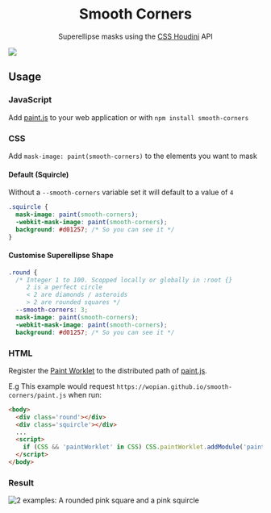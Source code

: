 <h1 align=center>Smooth Corners</h1>

<p align=center>Superellipse masks using the <a href='https://developer.mozilla.org/en-US/docs/Web/Houdini'>CSS Houdini</a> API</p>

![](https://repository-images.githubusercontent.com/283091953/46814880-d08f-11ea-8933-05a3818dc9b7)

## Usage

### JavaScript

Add [paint.js] to your web application or with `npm install smooth-corners`

### CSS

Add `mask-image: paint(smooth-corners)` to the elements you want to mask

#### Default (Squircle)

Without a `--smooth-corners` variable set it will default to a value of `4`

```css
.squircle {
  mask-image: paint(smooth-corners);
  -webkit-mask-image: paint(smooth-corners);
  background: #d01257; /* So you can see it */
}
```

#### Customise Superellipse Shape

```css
.round {
  /* Integer 1 to 100. Scopped locally or globally in :root {}
     2 is a perfect circle
     < 2 are diamonds / asteroids
     > 2 are rounded squares */
  --smooth-corners: 3;
  mask-image: paint(smooth-corners);
  -webkit-mask-image: paint(smooth-corners);
  background: #d01257; /* So you can see it */
```

### HTML

Register the [Paint Worklet] to the distributed path of [paint.js].

E.g This example would request `https://wopian.github.io/smooth-corners/paint.js` when run:

```html
<body>
  <div class='round'></div>
  <div class='squircle'></div>
  ...
  <script>
    if (CSS && 'paintWorklet' in CSS) CSS.paintWorklet.addModule('paint.js')
  </script>
</body>
```

### Result

![2 examples: A rounded pink square and a pink squircle][Example]

[paint.js]:https://wopian.github.io/smooth-corners/paint.js
[Paint Worklet]:https://developer.mozilla.org/en-US/docs/Web/API/PaintWorklet
[Example]:https://raw.githubusercontent.com/wopian/smooth-corners/master/example.png
